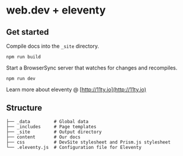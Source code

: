 # web.dev + eleventy

## Get started

Compile docs into the `_site` directory.

```
npm run build
```

Start a BrowserSync server that watches for changes and recompiles.

```
npm run dev
```

Learn more about eleventy @ [http://11ty.io](http://11ty.io)

## Structure

```
├── _data         # Global data
├── _includes     # Page templates
├── _site         # Output directory
├── content       # Our docs
├── css           # DevSite stylesheet and Prism.js stylesheet
└── .eleventy.js  # Configuration file for Eleventy
```